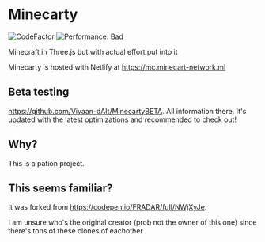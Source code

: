 # Minecarty
![CodeFactor](https://www.codefactor.io/repository/github/vivaan-d/minecarty/badge)
![Performance: Bad](https://img.shields.io/badge/Performance-Bad-%23ff0000)



Minecraft in Three.js but with actual effort put into it

Minecarty is hosted with Netlify at https://mc.minecart-network.ml

## Beta testing
https://github.com/Vivaan-dAlt/MinecartyBETA. All information there. It's updated with the latest optimizations and recommended to check out!

## Why?
This is a pation project.

## This seems familiar?
It was forked from
https://codepen.io/FRADAR/full/NWjXyJe.

I am unsure who's the original creator (prob not the owner of this one) since there's tons of these clones of eachother
